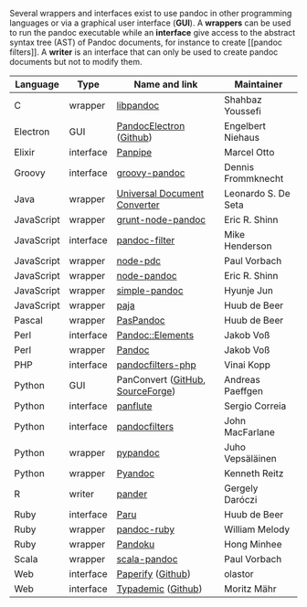 Several wrappers and interfaces exist to use pandoc in other programming languages or via a graphical user interface (**GUI**). A **wrappers** can be used to run the pandoc executable while an **interface** give access to the abstract syntax tree (AST) of Pandoc documents, for instance to create [[pandoc filters]]. A **writer** is an interface that can only be used to create pandoc documents but not to modify them.

Language	| Type	| Name and link	| Maintainer  
---	| ---	| ---	| ---  
C	| wrapper	| [libpandoc](http://github.com/ShabbyX/libpandoc/tree/master)	| Shahbaz Youssefi  
Electron	| GUI	| [PandocElectron](https://niebert.github.io/PanDocElectron/) ([Github](https://github.com/niebert/PanDocElectron))	| Engelbert Niehaus
Elixir	| interface	| [Panpipe](https://github.com/marcelotto/panpipe)	| Marcel Otto  
Groovy	| interface	| [groovy-pandoc](https://github.com/dfrommi/groovy-pandoc)	| Dennis Frommknecht  
Java	| wrapper	| [Universal Document Converter](https://bitbucket.org/leito/universal-document-converter)	| Leonardo S. De Seta  
JavaScript	| wrapper	| [grunt-node-pandoc](https://www.npmjs.com/package/grunt-node-pandoc)	| Eric R. Shinn  
JavaScript	| interface	| [pandoc-filter](https://www.npmjs.com/package/pandoc-filter)	| Mike Henderson  
JavaScript	| wrapper	| [node-pdc](https://github.com/pvorb/node-pdc)	| Paul Vorbach  
JavaScript	| wrapper	| [node-pandoc](https://www.npmjs.com/package/node-pandoc)	| Eric R. Shinn  
JavaScript	| wrapper	| [simple-pandoc](https://www.npmjs.com/package/simple-pandoc)	| Hyunje Jun  
JavaScript	| wrapper	| [paja](https://www.npmjs.com/package/paja)	| Huub de Beer  
Pascal	| wrapper	| [PasPandoc](https://github.com/htdebeer/PasPandoc)	| Huub de Beer  
Perl	| interface	| [Pandoc::Elements](https://metacpan.org/pod/Pandoc::Elements)	| Jakob Voß  
Perl	| wrapper	| [Pandoc](https://metacpan.org/pod/Pandoc)	| Jakob Voß  
PHP	| interface	| [pandocfilters-php](https://github.com/vinai/pandocfilters-php)	| Vinai Kopp  
Python	| GUI	| PanConvert ([GitHub](https://github.com/apaeffgen/PanConvert), [SourceForge](http://panconvert.sourceforge.net))	| Andreas Paeffgen  
Python	| interface	| [panflute](https://github.com/sergiocorreia/panflute)	| Sergio Correia  
Python	| interface	| [pandocfilters](https://github.com/jgm/pandocfilters)	| John MacFarlane  
Python	| wrapper	| [pypandoc](https://github.com/bebraw/pypandoc)	| Juho Vepsäläinen  
Python	| wrapper	| [Pyandoc](https://github.com/kennethreitz/pyandoc)	| Kenneth Reitz  
R	| writer	| [pander](https://github.com/Rapporter/pander)	| Gergely Daróczi  
Ruby	| interface	| [Paru](https://heerdebeer.org/Software/markdown/paru/)	| Huub de Beer  
Ruby	| wrapper	| [pandoc-ruby](https://github.com/alphabetum/pandoc-ruby)	| William Melody  
Ruby	| wrapper	| [Pandoku](https://github.com/lunant/pandoku)	| Hong Minhee  
Scala	| wrapper	| [scala-pandoc](https://github.com/pvorb/scala-pandoc)	| Paul Vorbach  
Web	| interface	| [Paperify](https://www.paperify.org) ([Github](https://github.com/olastor/paperify))	| olastor  
Web	| interface	| [Typademic](https://typademic.ch) ([Github](https://github.com/maehr/typademic))	| Moritz Mähr
